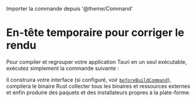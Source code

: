 Importer la commande depuis '@theme/Command'

# En-tête temporaire pour corriger le rendu

<!-- The above heading is here because fragments aren't really supported in the context of Astro Content Collections -->

Pour compiler et regrouper votre application Tauri en un seul exécutable, exécutez simplement la commande suivante :

<Command name="build" />

Il construira votre interface (si configuré, voir [`beforeBuildCommand`][beforebuildcommand]), compilera le binaire Rust collecter tous les binaires et ressources externes et enfin produire des paquets et des installateurs propres à la plate-forme.

[beforebuildcommand]: ../../api/config.md#buildconfig.beforebuildcommand
